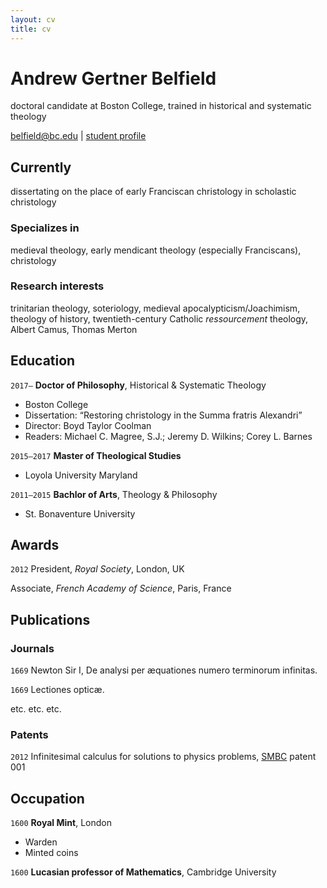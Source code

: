 ```yaml
---
layout: cv
title: cv
---
```

# Andrew Gertner Belfield
doctoral candidate at Boston College, trained in historical and systematic theology

<div id="webaddress">
<a href="belfield@bc.edu">belfield@bc.edu</a>
| <a href="https://www.bc.edu/content/bc-web/schools/mcas/departments/theology/people/grad-students/andrew-belfield.html">student profile</a>
</div>


## Currently

dissertating on the place of early Franciscan christology in scholastic christology

### Specializes in

medieval theology, early mendicant theology (especially Franciscans), christology


### Research interests

trinitarian theology, soteriology, medieval apocalypticism/Joachimism, theology of history, twentieth-century Catholic *ressourcement* theology, Albert Camus, Thomas Merton


## Education

`2017–`
__Doctor of Philosophy__, Historical & Systematic Theology

- Boston College
- Dissertation:	“Restoring christology in the Summa fratris Alexandri”
- Director:	Boyd Taylor Coolman
- Readers:	Michael C. Magree, S.J.; Jeremy D. Wilkins; Corey L. Barnes

`2015–2017`
__Master of Theological Studies__

- Loyola University Maryland

`2011–2015`
__Bachlor of Arts__, Theology & Philosophy

- St. Bonaventure University



## Awards

`2012`
President, *Royal Society*, London, UK

Associate, *French Academy of Science*, Paris, France



## Publications

<!-- A list is also available [online](http://scholar.google.co.uk/citations?user=LTOTl0YAAAAJ) -->

### Journals

`1669`
Newton Sir I, De analysi per æquationes numero terminorum infinitas. 

`1669`
Lectiones opticæ.

etc. etc. etc.

### Patents

`2012`
Infinitesimal calculus for solutions to physics problems, [SMBC](http://www.techdirt.com/articles/20121011/09312820678/if-patents-had-been-around-time-newton.shtml) patent 001


## Occupation

`1600`
__Royal Mint__, London

- Warden
- Minted coins

`1600`
__Lucasian professor of Mathematics__, Cambridge University



<!-- ### Footer

Last updated: May 2013 -->


